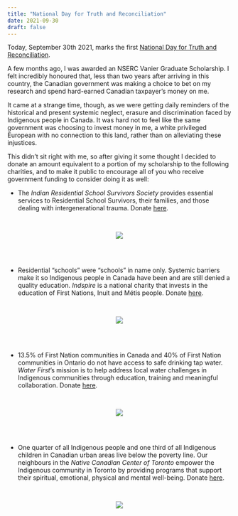 ```yaml
---
title: "National Day for Truth and Reconciliation"
date: 2021-09-30
draft: false
---
```


Today, September 30th 2021, marks the first [National Day for Truth and Reconciliation](https://www.canada.ca/en/canadian-heritage/campaigns/national-day-truth-reconciliation.html).

A few months ago, I was awarded an NSERC Vanier Graduate Scholarship. I felt incredibly honoured that, less than two years after arriving in this country, the Canadian government was making a choice to bet on my research and spend hard-earned Canadian taxpayer’s money on me. 

It came at a strange time, though, as we were getting daily reminders of the historical and present systemic neglect, erasure and discrimination faced by Indigenous people in Canada. It was hard not to feel like the same government was choosing to invest money in me, a white privileged European with no connection to this land, rather than on alleviating these injustices. 

This didn’t sit right with me, so after giving it some thought I decided to donate an amount equivalent to a portion of my scholarship to the following charities, and to make it public to encourage all of you who receive government funding to consider doing it as well:

- The *Indian Residential School Survivors Society* provides essential services to Residential School Survivors, their families, and those dealing with intergenerational trauma. Donate [here](https://www.irsss.ca).
<br>
<p align="center">
  <img src="images/truth-and-reconciliation/irsss.png" />
</p>
<br>
<br>

- Residential “schools” were “schools” in name only. Systemic barriers make it so Indigenous people in Canada have been and are still denied a quality education. *Indspire* is a national charity that invests in the education of First Nations, Inuit and Métis people. Donate [here](https://indspire.ca/about/).
<br>
<p align="center">
  <img src="images/truth-and-reconciliation/indspire.png" />
</p>
<br>
<br>

- 13.5% of First Nation communities in Canada and 40% of First Nation communities in Ontario do not have access to safe drinking tap water. *Water First*’s mission is to help address local water challenges in Indigenous communities through education, training and meaningful collaboration. Donate [here](https://waterfirst.ngo).
<br>
<p align="center">
  <img src="images/truth-and-reconciliation/water-first.png" />
</p>
<br>
<br>

- One quarter of all Indigenous people and one third of all Indigenous children in Canadian urban areas live below the poverty line. Our neighbours in the *Native Canadian Center of Toronto* empower the Indigenous community in Toronto by providing programs that support their spiritual, emotional, physical and mental well-being. Donate [here](https://ncct.on.ca/about-us/). 
<br>
<p align="center">
  <img src="images/truth-and-reconciliation/ncct.png" />
</p>
